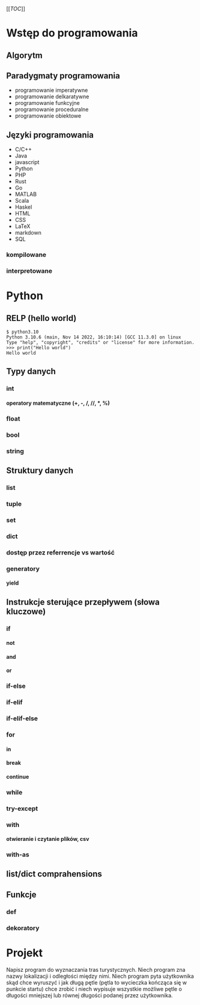 [[_TOC_]]
# Wstęp do programowania
## Algorytm
## Paradygmaty programowania
* programowanie imperatywne
* programowanie delkaratywne
* programowanie funkcyjne
* programowanie proceduralne
* programowanie obiektowe
## Języki programowania
* C/C++
* Java
* javascript
* Python
* PHP
* Rust
* Go
* MATLAB
* Scala
* Haskel
* HTML
* CSS
* LaTeX
* markdown
* SQL
### kompilowane
### interpretowane
# Python
## RELP (hello world)
```shell
$ python3.10
Python 3.10.6 (main, Nov 14 2022, 16:10:14) [GCC 11.3.0] on linux
Type "help", "copyright", "credits" or "license" for more information.
>>> print("Hello world")
Hello world
```
## Typy danych
### int
#### operatory matematyczne (+, -, /, //, *, %)
### float
### bool
### string
## Struktury danych
### list
### tuple
### set
### dict
### dostęp przez referrencje vs wartość
### generatory
#### yield
## Instrukcje sterujące przepływem (słowa kluczowe)
### if
#### not
#### and
#### or
### if-else
### if-elif
### if-elif-else
### for
#### in
#### break
#### continue
### while
### try-except
### with
#### otwieranie i czytanie plików, csv
### with-as
## list/dict comprahensions
## Funkcje
### def
### dekoratory
# Projekt
Napisz program do wyznaczania tras turystycznych. Niech program zna nazwy lokalizacji i odległości między nimi. Niech program pyta użytkownika skąd chce wyruszyć i jak długą pętle (pętla to wycieczka kończąca się w punkcie startu) chce zrobić i niech wypisuje wszystkie możliwe pętle o długości mniejszej lub równej długości podanej przez użytkownika.